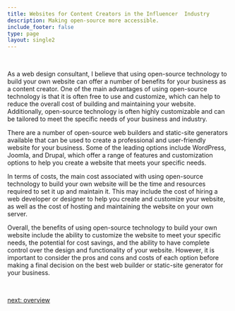 ```yaml
---
title: Websites for Content Creators in the Influencer  Industry
description: Making open-source more accessible.
include_footer: false
type: page
layout: single2
---
```


<br>
<p>
As a web design consultant, I believe that using open-source technology to build your own website can offer a number of benefits for your business as a content creator. One of the main advantages of using open-source technology is that it is often free to use and customize, which can help to reduce the overall cost of building and maintaining your website. Additionally, open-source technology is often highly customizable and can be tailored to meet the specific needs of your business and industry.

There are a number of open-source web builders and static-site generators available that can be used to create a professional and user-friendly website for your business. Some of the leading options include WordPress, Joomla, and Drupal, which offer a range of features and customization options to help you create a website that meets your specific needs.

In terms of costs, the main cost associated with using open-source technology to build your own website will be the time and resources required to set it up and maintain it. This may include the cost of hiring a web developer or designer to help you create and customize your website, as well as the cost of hosting and maintaining the website on your own server.

Overall, the benefits of using open-source technology to build your own website include the ability to customize the website to meet your specific needs, the potential for cost savings, and the ability to have complete control over the design and functionality of your website. However, it is important to consider the pros and cons and costs of each option before making a final decision on the best web builder or static-site generator for your business.

<br>

<a href="https://workdojos.com/contentcreators/overview">next: overview</a>
<br>
<br>
</p>
